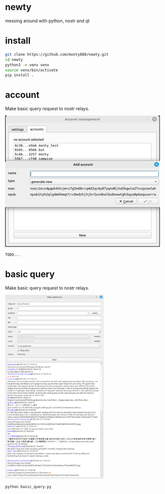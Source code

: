 # newty
messing around with python, nostr and qt

# install
```sh
git clone https://github.com/monty888/newty.git
cd newty
python3 -m venv venv
source venv/bin/activate
pip install .
```

# account
Make basic query request to nostr relays.  

![nostr basic query tool](account.png) 
```shell
TODO...
```

# basic query
Make basic query request to nostr relays.  

![nostr basic query tool](basic_query.png) 
```shell
python basic_query.py
```

